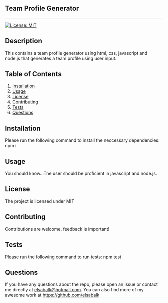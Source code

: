 ## Team Profile Generator
---------------------------------------------------------------------
[![License: MIT](https://img.shields.io/badge/License-MIT-yellow.svg)](https://opensource.org/licenses/MIT)

## Description 
This contains a team profile generator using html, css, javascript and node.js that generates a team profile using user input.

## Table of Contents
1. [Installation](#installation)
2. [Usage](#usage)
3. [License](#license)
4. [Contributing](#contributing) 
5. [Tests](#tests)
6. [Questions](#questions)

## Installation
Please run the following command to install the neccessary dependencies: npm i

## Usage
You should know...The user should be proficient in javascript and node.js.

## License
The project is licensed under MIT


## Contributing
Contributions are welcome, feedback is important!

## Tests
Please run the following command to run tests: npm test

## Questions
If you have any questions about the repo, please open an issue or contact me directly at elsabalk@hotmail.com. You can also find more of my awesome work at https://github.com/elsabalk